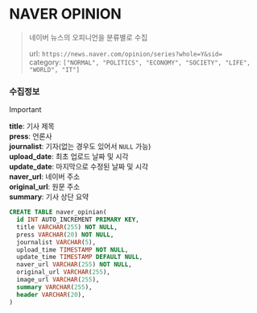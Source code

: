 # NAVER OPINION
> 네이버 뉴스의 오피니언을 분류별로 수집
>
> url: `https://news.naver.com/opinion/series?whole=Y&sid=`  
> category: `["NORMAL", "POLITICS", "ECONOMY", "SOCIETY", "LIFE", "WORLD", "IT"]`

### 수집정보
> [!IMPORTANT]
> **title**: 기사 제목  
> **press**: 언론사  
> **journalist**: 기자(없는 경우도 있어서 `NULL` 가능)  
> **upload_date**: 최초 업로드 날짜 및 시각  
> **update_date**: 마지막으로 수정된 날짜 및 시각  
> **naver_url**: 네이버 주소  
> **original_url**: 원문 주소  
> **summary**: 기사 상단 요약 


```SQL
CREATE TABLE naver_opinian(
  id INT AUTO_INCREMENT PRIMARY KEY,
  title VARCHAR(255) NOT NULL,
  press VARCHAR(20) NOT NULL,
  journalist VARCHAR(5),
  upload_time TIMESTAMP NOT NULL,
  update_time TIMESTAMP DEFAULT NULL,
  naver_url VARCHAR(255) NOT NULL,
  original_url VARCHAR(255),
  image_url VARCHAR(255),
  summary VARCHAR(255),
  header VARCHAR(20),
)
```
